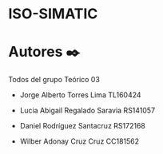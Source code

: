 # ISO-SIMATIC

# Autores ✒️
Todos del grupo Teórico 03 
- Jorge Alberto Torres Lima TL160424

- Lucia Abigail Regalado  Saravia RS141057

- Daniel Rodríguez Santacruz RS172168

- Wilber Adonay Cruz Cruz CC181562

